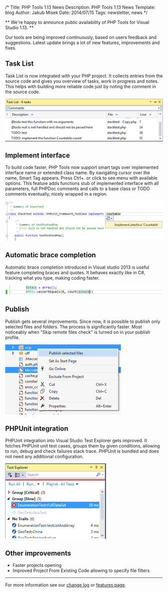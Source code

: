 /*
Title: PHP Tools 1.13 News
Description: PHP Tools 1.13 News
Template: blog
Author: Jakub Misek
Date: 2014/07/15
Tags: newsletter, news
*/

** We're happy to announce public availability of PHP Tools for Visual Studio 1.13. **

Our tools are being improved continuously, based on users feedback and suggestions. Latest update brings a lot of new features, improvements and fixes.

## Task List
Task List is now integrated with your PHP project. It collects entries from the source code and gives you overview of tasks, work in progress and notes. This helps with building more reliable code just by noting the comment in the source code.

![Task List](img/tasklist.png)

## Implement interface
To build code faster, PHP Tools now support smart tags over implemented interface name or extended class name. By navigating cursor over the name, Smart Tag appears. Press Ctrl+. or click to see menu with available options. This feature adds functions stub of implemented interface with all parameters, full PHPDoc comments and calls to a base class or TODO comments eventually, nicely wrapped in a region.

![Implement Interface Smart Tag](img/implement-interface.png)

## Automatic brace completion
Automatic brace completion introduced in Visual studio 2013 is useful feature completing braces and quotes. It behaves exactly like in C#, tracking what you type, making coding faster.

![Automatic brace completion](img/brace-complete.png)

## Publish
Publish gets several improvements. Since now, it is possible to publish only selected files and folders. The process is significantly faster. Most noticeably when "Skip remote files check" is turned on in your publish profile.

![Publish](img/publish.png)

## PHPUnit integration
PHPUnit integration into Visual Studio Test Explorer gets improved. It fetches PHPUnit unit test cases, groups them by given conditions, allowing to run, debug and check failures stack trace. PHPUnit is bundled and does not need any additional configuration.

![PHPUnit integration](img/test-explorer.png)

## Other improvements
* Faster projects opening
* Improved Project From Existing Code allowing to specify file filters

--- 

For more information see our [change log](http://www.devsense.com/products/php-tools/download) or [features page](http://www.devsense.com/products/php-tools/features).
